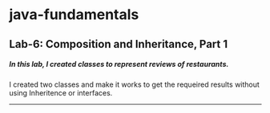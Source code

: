 # java-fundamentals

## Lab-6: Composition and Inheritance, Part 1

##### In this lab, I created classes to represent reviews of restaurants.

I created two classes and make it works to get the requeired results without using Inheritence or interfaces.

***
